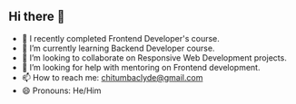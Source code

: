 ## Hi there 👋

- 🔭 I recently completed Frontend Developer's course.
- 🌱 I’m currently learning Backend Developer course.
- 👯 I’m looking to collaborate on Responsive Web Development projects.
- 🤔 I’m looking for help with mentoring on Frontend development.
- 📫 How to reach me: chitumbaclyde@gmail.com
- 😄 Pronouns: He/Him
